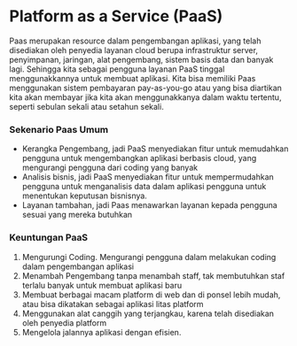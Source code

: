 # Platform as a Service (PaaS)
Paas merupakan resource dalam pengembangan aplikasi, yang telah disediakan oleh penyedia layanan cloud berupa infrastruktur server, penyimpanan, jaringan, alat pengembang, sistem basis data dan banyak lagi. Sehingga kita sebagai pengguna layanan PaaS tinggal menggunakkannya untuk membuat aplikasi. Kita bisa memiliki Paas menggunakan sistem pembayaran pay-as-you-go atau yang bisa diartikan kita akan membayar jika kita akan menggunakkanya dalam waktu tertentu, seperti sebulan sekali atau setahun sekali. 

### Sekenario Paas Umum
-	Kerangka Pengembang, jadi PaaS menyediakan fitur untuk memudahkan pengguna untuk mengembangkan aplikasi berbasis cloud, yang mengurangi pengguna dari coding yang banyak
-	Analisis bisnis, jadi PaaS menyediakan fitur untuk mempermudahkan pengguna untuk menganalisis data dalam aplikasi pengguna untuk menentukan keputusan bisnisnya.
-	Layanan tambahan, jadi Paas menawarkan layanan kepada pengguna sesuai yang mereka butuhkan
### Keuntungan PaaS
1.	Mengurungi Coding. Mengurangi pengguna dalam melakukan coding dalam pengembangan aplikasi
2.	Menambah Pengembang tanpa menambah staff, tak membutuhkan staf terlalu banyak untuk membuat aplikasi baru
3.	Membuat berbagai macam platform di web dan di ponsel lebih mudah, atau bisa dikatakan sebagai aplikasi litas platform
4.	Menggunakan alat canggih yang terjangkau, karena telah disediakan oleh penyedia platform
5.	Mengelola jalannya aplikasi dengan efisien.
